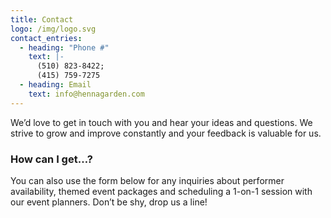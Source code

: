 ```yaml
---
title: Contact
logo: /img/logo.svg
contact_entries:
  - heading: "Phone #"
    text: |-
      (510) 823-8422; 
      (415) 759-7275
  - heading: Email
    text: info@hennagarden.com
---
```


We’d love to get in touch with you and hear your ideas and
questions. We strive to grow and improve constantly and your feedback
is valuable for us.

<h3 class="f4 b lh-title mb2">How can I get…?</h3>

You can also use the form below for any inquiries about performer
availability, themed event packages and scheduling a 1-on-1 session
with our event planners. Don’t be shy, drop us a line!
